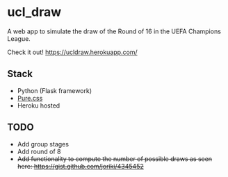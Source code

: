 # ucl_draw
A web app to simulate the draw of the Round of 16 in the UEFA Champions League.

Check it out! https://ucldraw.herokuapp.com/

## Stack

 - Python (Flask framework)
 - [Pure.css](http://purecss.io/)
 - Heroku hosted

## TODO

 - Add group stages
 - Add round of 8
 - ~~Add functionality to compute the number of possible
 draws as seen here: https://gist.github.com/joriki/4345452~~

